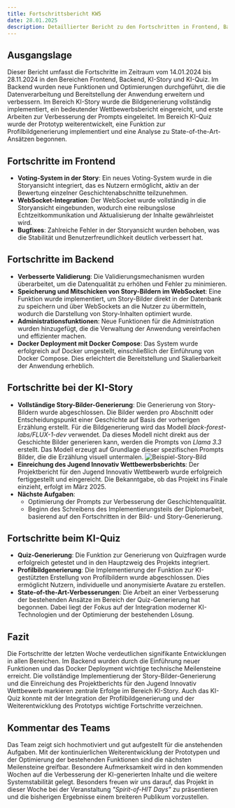 ```yaml
---
title: Fortschrittsbericht KW5
date: 28.01.2025
description: Detaillierter Bericht zu den Fortschritten in Frontend, Backend, KI-Story und KI-Quiz in den Kalenderwochen 4 bis 5. Behandelt neue Features, technische Implementierungen und konzeptionelle Entwicklungen zur Weiterführung des Projekts.
---
```


## Ausgangslage

Dieser Bericht umfasst die Fortschritte im Zeitraum vom 14.01.2024 bis 28.11.2024 in den Bereichen Frontend, Backend, KI-Story und KI-Quiz. Im Backend wurden neue Funktionen und Optimierungen durchgeführt, die die Datenverarbeitung und Bereitstellung der Anwendung erweitern und verbessern. Im Bereich KI-Story wurde die Bildgenerierung vollständig implementiert, ein bedeutender Wettbewerbsbericht eingereicht, und erste Arbeiten zur Verbesserung der Prompts eingeleitet. Im Bereich KI-Quiz wurde der Prototyp weiterentwickelt, eine Funktion zur Profilbildgenerierung implementiert und eine Analyse zu State-of-the-Art-Ansätzen begonnen.

## Fortschritte im Frontend

- **Voting-System in der Story**: Ein neues Voting-System wurde in die Storyansicht integriert, das es Nutzern ermöglicht, aktiv an der Bewertung einzelner Geschichtenabschnitte teilzunehmen.
- **WebSocket-Integration**: Der WebSocket wurde vollständig in die Storyansicht eingebunden, wodurch eine reibungslose Echtzeitkommunikation und Aktualisierung der Inhalte gewährleistet wird.
- **Bugfixes**: Zahlreiche Fehler in der Storyansicht wurden behoben, was die Stabilität und Benutzerfreundlichkeit deutlich verbessert hat.

## Fortschritte im Backend

- **Verbesserte Validierung**: Die Validierungsmechanismen wurden überarbeitet, um die Datenqualität zu erhöhen und Fehler zu minimieren.
- **Speicherung und Mitschicken von Story-Bildern im WebSocket**: Eine Funktion wurde implementiert, um Story-Bilder direkt in der Datenbank zu speichern und über WebSockets an die Nutzer zu übermitteln, wodurch die Darstellung von Story-Inhalten optimiert wurde.
- **Administrationsfunktionen**: Neue Funktionen für die Administration wurden hinzugefügt, die die Verwaltung der Anwendung vereinfachen und effizienter machen.
- **Docker Deployment mit Docker Compose**: Das System wurde erfolgreich auf Docker umgestellt, einschließlich der Einführung von Docker Compose. Dies erleichtert die Bereitstellung und Skalierbarkeit der Anwendung erheblich.

## Fortschritte bei der KI-Story

- **Vollständige Story-Bilder-Generierung**:
   Die Generierung von Story-Bildern wurde abgeschlossen. Die Bilder werden pro Abschnitt oder Entscheidungspunkt einer Geschichte auf Basis der vorherigen Erzählung erstellt. Für die Bildgenerierung wird das Modell *black-forest-labs/FLUX-1-dev* verwendet. Da dieses Modell nicht direkt aus der Geschichte Bilder generieren kann, werden die Prompts von *Llama 3.3* erstellt. Das Modell erzeugt auf Grundlage dieser spezifischen Prompts Bilder, die die Erzählung visuell untermalen.
   ![Beispiel-Story-Bild](/img/kw05/story-bild.jpeg) 
- **Einreichung des Jugend Innovativ Wettbewerbsberichts**:
   Der Projektbericht für den Jugend Innovativ Wettbewerb wurde erfolgreich fertiggestellt und eingereicht. Die Bekanntgabe, ob das Projekt ins Finale einzieht, erfolgt im März 2025.
- **Nächste Aufgaben**:
  - Optimierung der Prompts zur Verbesserung der Geschichtenqualität.
  - Beginn des Schreibens des Implementierungsteils der Diplomarbeit, basierend auf den Fortschritten in der Bild- und Story-Generierung.

## Fortschritte beim KI-Quiz

- **Quiz-Generierung**:
   Die Funktion zur Generierung von Quizfragen wurde erfolgreich getestet und in den Hauptzweig des Projekts integriert.
- **Profilbildgenerierung**:
   Die Implementierung der Funktion zur KI-gestützten Erstellung von Profilbildern wurde abgeschlossen. Dies ermöglicht Nutzern, individuelle und anonymisierte Avatare zu erstellen.
- **State-of-the-Art-Verbesserungen**:
   Die Arbeit an einer Verbesserung der bestehenden Ansätze im Bereich der Quiz-Generierung hat begonnen. Dabei liegt der Fokus auf der Integration moderner KI-Technologien und der Optimierung der bestehenden Lösung.

## Fazit

Die Fortschritte der letzten Woche verdeutlichen signifikante Entwicklungen in allen Bereichen. Im Backend wurden durch die Einführung neuer Funktionen und das Docker Deployment wichtige technische Meilensteine erreicht. Die vollständige Implementierung der Story-Bilder-Generierung und die Einreichung des Projektberichts für den Jugend Innovativ Wettbewerb markieren zentrale Erfolge im Bereich KI-Story. Auch das KI-Quiz konnte mit der Integration der Profilbildgenerierung und der Weiterentwicklung des Prototyps wichtige Fortschritte verzeichnen.

## Kommentar des Teams

Das Team zeigt sich hochmotiviert und gut aufgestellt für die anstehenden Aufgaben. Mit der kontinuierlichen Weiterentwicklung der Prototypen und der Optimierung der bestehenden Funktionen sind die nächsten Meilensteine greifbar. Besondere Aufmerksamkeit wird in den kommenden Wochen auf die Verbesserung der KI-generierten Inhalte und die weitere Systemstabilität gelegt. Besonders freuen wir uns darauf, das Projekt in dieser Woche bei der Veranstaltung *"Spirit-of-HIT Days"* zu präsentieren und die bisherigen Ergebnisse einem breiteren Publikum vorzustellen.
